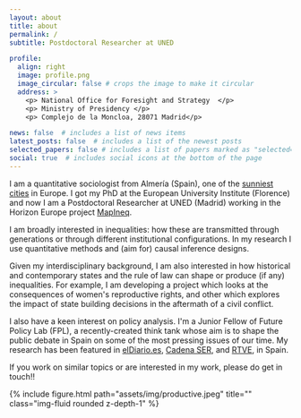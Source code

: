 ```yaml
---
layout: about
title: about
permalink: /
subtitle: Postdoctoral Researcher at UNED

profile:
  align: right
  image: profile.png
  image_circular: false # crops the image to make it circular
  address: >
    <p> National Office for Foresight and Strategy  </p>
    <p> Ministry of Presidency </p>
    <p> Complejo de la Moncloa, 28071 Madrid</p>

news: false  # includes a list of news items
latest_posts: false  # includes a list of the newest posts
selected_papers: false # includes a list of papers marked as "selected={true}"
social: true  # includes social icons at the bottom of the page
---
```


I am a quantitative sociologist from Almería (Spain), one of the [sunniest cities](https://weather-and-climate.com/average-monthly-hours-Sunshine,almeria-andalucia-es,Spain) in Europe. I got my PhD at the European University Institute (Florence) and now I am a Postdoctoral Researcher at UNED (Madrid) working in the Horizon Europe project [MapIneq](https://mapineq.eu/).

I am broadly interested in inequalities: how these are transmitted through generations or through different institutional configurations. In my research I use quantitative methods and (aim for) causal inference designs. 

Given my interdisciplinary background, I am also interested in how historical and contemporary states and the rule of law can shape or produce (if any) inequalities. For example, I am developing a project which looks at the consequences of women's reproductive rights, and other which explores the impact of state building decisions in the aftermath of a civil conflict.

I also have a keen interest on policy analysis. I'm a Junior Fellow of Future Policy Lab (FPL), a recently-created think tank whose aim is to shape the public debate in Spain on some of the most pressing issues of our time. My research has been featured in [elDiario.es](https://www.eldiario.es/sociedad/abrir-casas-apuestas-cerca-institutos-baja-rendimiento-escolar-barrios-humildes_1_8440297.html), [Cadena SER](https://cadenaser.com/ser/2021/10/31/sociedad/1635675473_674477.html), and [RTVE](https://www.rtve.es/noticias/20211107/casas-apuestas-proximidad-colegios-barrios/2211660.shtml), in Spain.

If you work on similar topics or are interested in my work, please do get in touch!!

<div class="row justify-content-sm-center">
    <div class="col-sm-8 mt-3 mt-md-0">
        {% include figure.html path="assets/img/productive.jpeg" title="" class="img-fluid rounded z-depth-1" %}
    </div>
